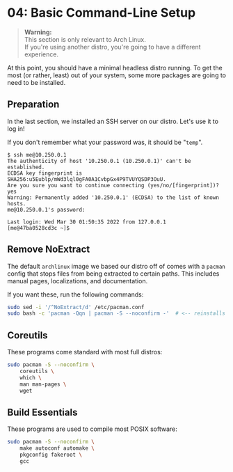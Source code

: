 # 04: Basic Command-Line Setup

> **Warning:**  
> This section is only relevant to Arch Linux.  
> If you're using another distro, you're going to have a different experience.

At this point, you should have a minimal headless distro running.
To get the most (or rather, least) out of your system, some more packages are going to need to be installed.


## Preparation

In the last section, we installed an SSH server on our distro.
Let's use it to log in!

If you don't remember what your password was, it should be "`temp`".

```console
$ ssh me@10.250.0.1
The authenticity of host '10.250.0.1 (10.250.0.1)' can't be established.
ECDSA key fingerprint is SHA256:u5Eublp/mWd3lql0gFA0A1CvbpGx4P9TVUYQSDP3OuU.
Are you sure you want to continue connecting (yes/no/[fingerprint])? yes
Warning: Permanently added '10.250.0.1' (ECDSA) to the list of known hosts.
me@10.250.0.1's password:

Last login: Wed Mar 30 01:50:35 2022 from 127.0.0.1
[me@47ba0528cd3c ~]$ 
```

## Remove NoExtract

The default `archlinux` image we based our distro off of comes with a `pacman` config that stops files from being extracted to certain paths.
This includes manual pages, localizations, and documentation.

If you want these, run the following commands:

```bash
sudo sed -i '/^NoExtract/d' /etc/pacman.conf
sudo bash -c 'pacman -Qqn | pacman -S --noconfirm -'  # <-- reinstalls all packages
```

## Coreutils

These programs come standard with most full distros:

```bash
sudo pacman -S --noconfirm \
    coreutils \
    which \
    man man-pages \
    wget
```

## Build Essentials

These programs are used to compile most POSIX software:

```bash
sudo pacman -S --noconfirm \
    make autoconf automake \
    pkgconfig fakeroot \
    gcc
```
